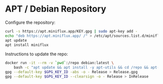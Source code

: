 APT / Debian Repository
=======================

Configure the repository:

```bash
curl -s https://apt.miniflux.app/KEY.gpg | sudo apt-key add -
echo "deb https://apt.miniflux.app/ /" > /etc/apt/sources.list.d/miniflux.list
apt update
apt install miniflux
```

Instructions to update the repo:

```bash
docker run -it --rm -v `pwd`:/repo debian:latest \
    bash -c "apt update && apt install -y apt-utils && cd /repo && apt-ftparchive --arch amd64 packages . > Packages && gzip -k -f Packages && apt-ftparchive release . > Release"
gpg --default-key $GPG_KEY_ID -abs -o - Release > Release.gpg
gpg --default-key $GPG_KEY_ID --clearsign -o - Release > InRelease
```

